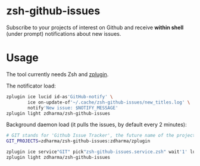 # zsh-github-issues

Subscribe to your projects of interest on Github and receive **within shell** (under
prompt) notifications about new issues.

# Usage

The tool currently needs Zsh and [zplugin](https://github.com/zdharma/zplugin).

The notificator load:
```zsh
zplugin ice lucid id-as'GitHub-notify' \
        ice on-update-of'~/.cache/zsh-github-issues/new_titles.log' \
        notify'New issue: $NOTIFY_MESSAGE'
zplugin light zdharma/zsh-github-issues
```

Background daemon load (it pulls the issues, by default every 2 minutes):
```zsh
# GIT stands for 'Github Issue Tracker', the future name of the project
GIT_PROJECTS=zdharma/zsh-github-issues:zdharma/zplugin

zplugin ice service"GIT" pick"zsh-github-issues.service.zsh" wait'1' lucid
zplugin light zdharma/zsh-github-issues
```

<!-- vim:tw=89
-->
